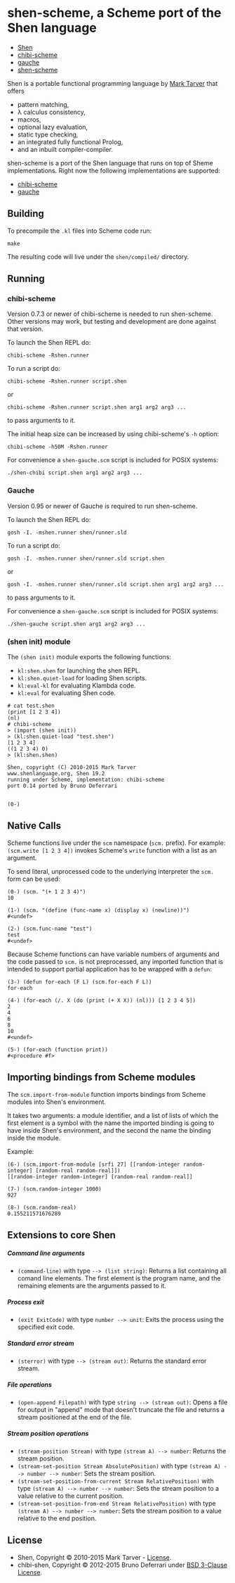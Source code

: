 shen-scheme, a Scheme port of the Shen language
====================================================

* [Shen](http://shenlanguage.org)
* [chibi-scheme](http://synthcode.com/wiki/chibi-scheme)
* [gauche](http://practical-scheme.net/gauche/)
* [shen-scheme](https://github.com/tizoc/chibi-shen)

Shen is a portable functional programming language by [Mark Tarver](http://marktarver.com) that offers

- pattern matching,
- λ calculus consistency,
- macros,
- optional lazy evaluation,
- static type checking,
- an integrated fully functional Prolog,
- and an inbuilt compiler-compiler.

shen-scheme is a port of the Shen language that runs on top of Sheme implementations. Right now the following implementations are supported:

* [chibi-scheme](http://synthcode.com/wiki/chibi-scheme)
* [gauche](http://practical-scheme.net/gauche/)

Building
--------

To precompile the `.kl` files into Scheme code run:

    make

The resulting code will live under the `shen/compiled/` directory.
  
Running
-------

### chibi-scheme

Version 0.7.3 or newer of chibi-scheme is needed to run shen-scheme. Other versions may work, but testing and development are done against that version.

To launch the Shen REPL do:

    chibi-scheme -Rshen.runner

To run a script do:

    chibi-scheme -Rshen.runner script.shen

or

    chibi-scheme -Rshen.runner script.shen arg1 arg2 arg3 ...

to pass arguments to it.

The initial heap size can be increased by using chibi-scheme's `-h` option:

    chibi-scheme -h50M -Rshen.runner

For convenience a `shen-gauche.scm` script is included for POSIX systems:

    ./shen-chibi script.shen arg1 arg2 arg3 ...

### Gauche

Version 0.95 or newer of Gauche is required to run shen-scheme.

To launch the Shen REPL do:

    gosh -I. -mshen.runner shen/runner.sld

To run a script do:

    gosh -I. -mshen.runner shen/runner.sld script.shen

or

    gosh -I. -mshen.runner shen/runner.sld script.shen arg1 arg2 arg3 ...

to pass arguments to it.

For convenience a `shen-gauche.scm` script is included for POSIX systems:

    ./shen-gauche script.shen arg1 arg2 arg3 ...

### (shen init) module

The `(shen init)` module exports the following functions:

* `kl:shen.shen` for launching the shen REPL.
* `kl:shen.quiet-load` for loading Shen scripts.
* `kl:eval-kl` for evaluating Klambda code.
* `kl:eval` for evaluating Shen code.

```
# cat test.shen
(print [1 2 3 4])
(nl)
# chibi-scheme
> (import (shen init))
> (kl:shen.quiet-load "test.shen")
[1 2 3 4]
((1 2 3 4) 0)
> (kl:shen.shen)

Shen, copyright (C) 2010-2015 Mark Tarver
www.shenlanguage.org, Shen 19.2
running under Scheme, implementation: chibi-scheme
port 0.14 ported by Bruno Deferrari


(0-) 
```

Native Calls
------------

Scheme functions live under the `scm` namespace (`scm.` prefix). For example: `(scm.write [1 2 3 4])` invokes Scheme's `write` function with a list as an argument.

To send literal, unprocessed code to the underlying interpreter the `scm.` form can be used:

```
(0-) (scm. "(+ 1 2 3 4)")
10

(1-) (scm. "(define (func-name x) (display x) (newline))")
#<undef>

(2-) (scm.func-name "test")
test
#<undef>

```

Because Scheme functions can have variable numbers of arguments and the code passed to `scm.` is not preprocessed, any imported function that is intended to support partial application has to be wrapped with a `defun`:

```
(3-) (defun for-each (F L) (scm.for-each F L))
for-each

(4-) (for-each (/. X (do (print (+ X X)) (nl))) [1 2 3 4 5])
2
4
6
8
10
#<undef>

(5-) (for-each (function print))
#<procedure #f>
```

Importing bindings from Scheme modules
--------------------------------------

The `scm.import-from-module` function imports bindings from Scheme modules into Shen's environment.

It takes two arguments: a module identifier, and a list of lists of which the first element is a symbol with the name the imported binding is going to have inside Shen's environment, and the second the name the binding inside the module.

Example:

```
(6-) (scm.import-from-module [srfi 27] [[random-integer random-integer] [random-real random-real]])
[[random-integer random-integer] [random-real random-real]]

(7-) (scm.random-integer 1000)
927

(8-) (scm.random-real)
0.155211571676289
```

Extensions to core Shen
-----------------------

##### Command line arguments

* `(command-line)` with type `--> (list string)`: Returns a list containing all comand line elements. The first element is the program name, and the remaining elements are the arguments passed to it.

##### Process exit

* `(exit ExitCode)` with type `number --> unit`: Exits the process using the specified exit code.

##### Standard error stream

* `(sterror)` with type `--> (stream out)`: Returns the standard error stream.

##### File operations

* `(open-append Filepath)` with type `string --> (stream out)`: Opens a file for output in "append" mode that doesn't truncate the file and returns a stream positioned at the end of the file.

##### Stream position operations

* `(stream-position Stream)` with type `(stream A) --> number`: Returns the stream position.
* `(stream-set-position Stream AbsolutePosition)` with type `(stream A) --> number --> number`: Sets the stream position.
* `(stream-set-position-from-current Stream RelativePosition)` with type `(stream A) --> number --> number`: Sets the stream position to a value relative to the current position.
* `(stream-set-position-from-end Stream RelativePosition)` with type `(stream A) --> number --> number`: Sets the stream position to a value relative to the end position.

License
-------

- Shen, Copyright © 2010-2015 Mark Tarver - [License](http://www.shenlanguage.org/license.pdf).
- chibi-shen, Copyright © 2012-2015 Bruno Deferrari under [BSD 3-Clause License](http://opensource.org/licenses/BSD-3-Clause).
